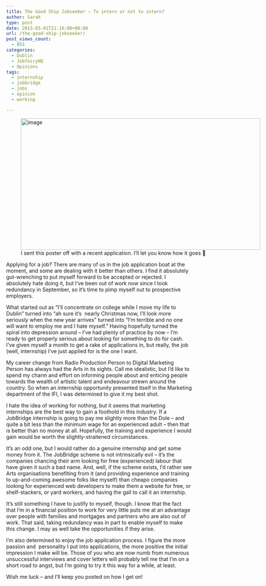 ```yaml
---
title: The Good Ship Jobseeker – To intern or not to intern?
author: Sarah
type: post
date: 2013-03-01T21:16:00+00:00
url: /the-good-ship-jobseeker/
post_views_count:
  - 855
categories:
  - Dublin
  - JobfairyHQ
  - Opinions
tags:
  - internship
  - jobbridge
  - jobs
  - opinion
  - working

---
```

<figure style="width: 649px" class="wp-caption alignnone"><img class="size-full" title="SarahNiRiainPoster.jpg" alt="image" src="/img/blog/2013/03/wpid-SarahNiRiainPoster.jpg" width="649" height="356" /><figcaption class="wp-caption-text">I sent this poster off with a recent application. I&#8217;ll let you know how it goes 🙂</figcaption></figure> 

Applying for a job? There are many of us in the job application boat at the moment, and some are dealing with it better than others. I find it absolutely gut-wrenching to put myself forward to be accepted or rejected. I absolutely hate doing it, but I&#8217;ve been out of work now since I took redundancy in September, so it&#8217;s time to pimp myself out to prospective employers.

What started out as &#8220;I&#8217;ll concentrate on college while I move my life to Dublin&#8221; turned into &#8220;ah sure it&#8217;s  nearly Christmas now, I&#8217;ll look more seriously when the new year arrives&#8221; turned into &#8220;I&#8217;m terrible and no one will want to employ me and I hate myself.&#8221; Having hopefully turned the spiral into depression around &#8211; I&#8217;ve had plenty of practice by now &#8211; I&#8217;m ready to get properly serious about looking for something to do for cash. I&#8217;ve given myself a month to get a rake of applications in, but really, the job (well, internship) I&#8217;ve just applied for is the one I want.

My career change from Radio Production Person to Digital Marketing Person has always had the Arts in its sights. Call me idealistic, but I&#8217;d like to spend my charm and effort on informing people about and enticing people towards the wealth of artistic talent and endeavour strewn around the country. So when an internship opportunity presented itself in the Marketing department of the IFI, I was determined to give it my best shot.

I hate the idea of working for nothing, but it seems that marketing internships are the best way to gain a foothold in this industry. If a JobBridge internship is going to pay me slightly more than the Dole &#8211; and quite a bit less than the minimum wage for an experienced adult &#8211; then that is better than no money at all. Hopefully, the training and experience I would gain would be worth the slightly-straitened circumstances.

It&#8217;s an odd one, but I would rather do a genuine internship and get some money from it. The JobBridge scheme is not intrinsically evil &#8211; it&#8217;s the companies chancing their arm looking for free (experienced) labour that have given it such a bad name. And, well, if the scheme exists, I&#8217;d rather see Arts organisations benefiting from it (and providing experience and training to up-and-coming awesome folks like myself) than cheapo companies looking for experienced web developers to make them a website for free, or shelf-stackers, or yard workers, and having the gall to call it an internship.

It&#8217;s still something I have to justify to myself, though. I know that the fact that I&#8217;m in a financial position to work for very little puts me at an advantage over people with families and mortgages and partners who are also out of work. That said, taking redundancy was in part to enable myself to make this change. I may as well take the opportunities if they arise.

I&#8217;m also determined to enjoy the job application process. I figure the more passion and  personality I put into applications, the more positive the initial impression I make will be. Those of you who are now numb from numerous unsuccessful interviews and cover letters will probably tell me that I&#8217;m on a short road to angst, but I&#8217;m going to try it this way for a while, at least.

Wish me luck &#8211; and I&#8217;ll keep you posted on how I get on!